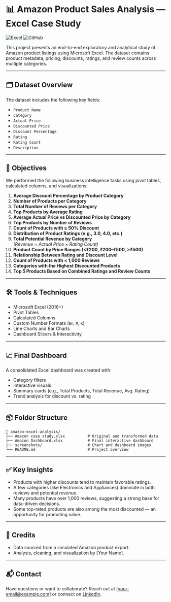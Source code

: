 # 📊 Amazon Product Sales Analysis — Excel Case Study

![Excel](https://img.shields.io/badge/Microsoft%20Excel-217346?style=for-the-badge&logo=microsoft-excel&logoColor=white)
![GitHub](https://img.shields.io/badge/GitHub-100000?style=for-the-badge&logo=github&logoColor=white)

This project presents an end-to-end exploratory and analytical study of Amazon product listings using Microsoft Excel. The dataset contains product metadata, pricing, discounts, ratings, and review counts across multiple categories.

---

## 🗂️ Dataset Overview

The dataset includes the following key fields:

- `Product Name`
- `Category`
- `Actual Price`
- `Discounted Price`
- `Discount Percentage`
- `Rating`
- `Rating Count`
- `Description`

---

## 📌 Objectives

We performed the following business intelligence tasks using pivot tables, calculated columns, and visualizations:

1. **Average Discount Percentage by Product Category**
2. **Number of Products per Category**
3. **Total Number of Reviews per Category**
4. **Top Products by Average Rating**
5. **Average Actual Price vs Discounted Price by Category**
6. **Top Products by Number of Reviews**
7. **Count of Products with ≥ 50% Discount**
8. **Distribution of Product Ratings (e.g., 3.0, 4.0, etc.)**
9. **Total Potential Revenue by Category**  
   _(Revenue = Actual Price × Rating Count)_
10. **Product Count by Price Ranges (<₹200, ₹200–₹500, >₹500)**
11. **Relationship Between Rating and Discount Level**
12. **Count of Products with < 1,000 Reviews**
13. **Categories with the Highest Discounted Products**
14. **Top 5 Products Based on Combined Ratings and Review Counts**

---

## 🛠️ Tools & Techniques

- Microsoft Excel (2016+)
- Pivot Tables
- Calculated Columns
- Custom Number Formats (`Bn`, `M`, `K`)
- Line Charts and Bar Charts
- Dashboard Slicers & Interactivity

---

## 📈 Final Dashboard

A consolidated Excel dashboard was created with:
- Category filters
- Interactive visuals
- Summary cards (e.g., Total Products, Total Revenue, Avg. Rating)
- Trend analysis for discount vs. rating

---

## 📦 Folder Structure

```
📁 amazon-excel-analysis/
├── Amazon case study.xlsx          # Original and transformed data
├── Amazon Dashboard.xlsx           # Final interactive dashboard
├── screenshots/                    # Chart and dashboard images
└── README.md                       # Project overview
```

---

## ✅ Key Insights

- Products with higher discounts tend to maintain favorable ratings.
- A few categories (like Electronics and Appliances) dominate in both reviews and potential revenue.
- Many products have over 1,000 reviews, suggesting a strong base for data-driven decisions.
- Some top-rated products are also among the most discounted — an opportunity for promoting value.

---

## 🤝 Credits

- Data sourced from a simulated Amazon product export.
- Analysis, cleaning, and visualization by [Your Name].

---

## 📬 Contact

Have questions or want to collaborate? Reach out at [your-email@example.com] or connect on [LinkedIn](https://linkedin.com/in/your-profile).
